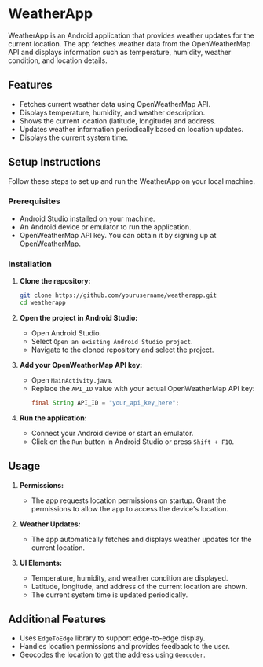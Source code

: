 # WeatherApp

WeatherApp is an Android application that provides weather updates for the current location. The app fetches weather data from the OpenWeatherMap API and displays information such as temperature, humidity, weather condition, and location details.

## Features

- Fetches current weather data using OpenWeatherMap API.
- Displays temperature, humidity, and weather description.
- Shows the current location (latitude, longitude) and address.
- Updates weather information periodically based on location updates.
- Displays the current system time.

## Setup Instructions

Follow these steps to set up and run the WeatherApp on your local machine.

### Prerequisites

- Android Studio installed on your machine.
- An Android device or emulator to run the application.
- OpenWeatherMap API key. You can obtain it by signing up at [OpenWeatherMap](https://home.openweathermap.org/users/sign_up).

### Installation

1. **Clone the repository:**
    ```sh
    git clone https://github.com/yourusername/weatherapp.git
    cd weatherapp
    ```

2. **Open the project in Android Studio:**
    - Open Android Studio.
    - Select `Open an existing Android Studio project`.
    - Navigate to the cloned repository and select the project.

3. **Add your OpenWeatherMap API key:**
    - Open `MainActivity.java`.
    - Replace the `API_ID` value with your actual OpenWeatherMap API key:
      ```java
      final String API_ID = "your_api_key_here";
      ```

4. **Run the application:**
    - Connect your Android device or start an emulator.
    - Click on the `Run` button in Android Studio or press `Shift + F10`.

## Usage

1. **Permissions:**
    - The app requests location permissions on startup. Grant the permissions to allow the app to access the device's location.

2. **Weather Updates:**
    - The app automatically fetches and displays weather updates for the current location.

3. **UI Elements:**
    - Temperature, humidity, and weather condition are displayed.
    - Latitude, longitude, and address of the current location are shown.
    - The current system time is updated periodically.

## Additional Features

- Uses `EdgeToEdge` library to support edge-to-edge display.
- Handles location permissions and provides feedback to the user.
- Geocodes the location to get the address using `Geocoder`.
